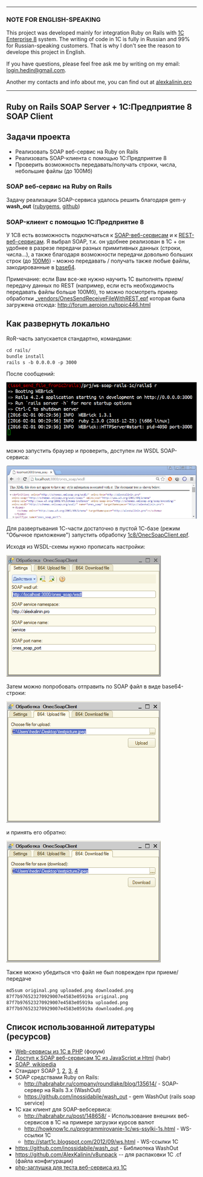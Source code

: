 ***

### NOTE FOR ENGLISH-SPEAKING
This project was developed mainly for integration Ruby on Rails with [1C Enterprise 8](http://www.1c.ru/eng/title.htm) system. The writing of code in 1C is fully in Russian and 99% for Russian-speaking customers. That is why I don't see the reason to develope this project in English. 

If you have questions, please feel free ask me by writing on my email: login.hedin@gmail.com. 

Another my contacts and info about me, you can find out at [alexkalinin.pro](http://alexkalinin.pro)

***


## Ruby on Rails SOAP Server + 1C:Предприятие 8 SOAP Client


## Задачи проекта

* Реализовать SOAP веб-сервис на Ruby on Rails
* Реализовать SOAP-клиента с помощью 1C:Предприятие 8
* Проверить возможность передавать/получать строки, числа, небольшие файлы (до 100Мб)


### SOAP веб-сервис на Ruby on Rails

Задачу реализации SOAP-сервиса удалось решить благодаря gem-у **wash_out** ([rubygems](https://rubygems.org/gems/wash_out), [github](https://github.com/inossidabile/wash_out/))


### SOAP-клиент с помощью 1C:Предприятие 8

У 1С8 есть возможность подключаться к [SOAP-веб-сервисам](http://v8.1c.ru/overview/Term_000000273.htm) и к [REST-веб-сервисам](http://its.1c.ru/db/metod8dev/content/3790/hdoc). Я выбрал SOAP, т.к. он удобнее реализован в 1С + он удобнее в разрезе передачи разных примитивных данных (строки, числа...), а также благодаря возможности передачи довольно больших строк (до [100Мб](https://github.com/AlexKalinin/1c8-base64-file-decoder-encoder)) - можно передавать / получать также любые файлы, закодированные в [base64](https://github.com/AlexKalinin/1c8-base64-file-decoder-encoder). 

Примечание: если Вам все-же нужно научить 1С выполнять прием/передачу данных по REST (например, если есть необходимость передавать файлы больше 100Мб), то можно посмотреть пример обработки [_vendors/OnesSendReceiveFileWithREST.epf](_vendors/OnesSendReceiveFileWithREST.epf) которая была загружена отсюда: http://forum.aeroion.ru/topic446.html



## Как развернуть локально

RoR-часть запускается стандартно, командами:

```
cd rails/
bundle install
rails s -b 0.0.0.0 -p 3000
```

После сообщений:

![rails_server.png](_screenshots/rais_server.png)

можно запустить браузер и проверить, доступен ли WSDL SOAP-сервиса:

![chrome_wsdl_url.png](_screenshots/chrome_wsdl_url.png)


Для развертывания 1С-части достаточно в пустой 1С-базе (режим "Обычное приложение") запустить обработку [1c8/OnecSoapClient.epf](1c8/OnecSoapClient.epf).

Исходя из WSDL-схемы нужно прописать настройки:

![onec_settings.png](_screenshots/onec_settings.png)

Затем можно попробовать отправить по SOAP файл в виде base64-строки:

![onec_file_upload.png](_screenshots/onec_file_upload.png)

и принять его обратно:

![onec_file_download.png](_screenshots/onec_file_download.png)

Также можно убедиться что файл не был поврежден при приеме/передаче

```
md5sum original.png uploaded.png downloaded.png
87f7b976523270929007e4583e05919a original.png 
87f7b976523270929007e4583e05919a uploaded.png 
87f7b976523270929007e4583e05919a downloaded.png

```



## Список использованной литературы (ресурсов)

* [Web-сервисы из 1С в PHP](http://infostart.ru/public/63082/) (форум)
* [Доступ к SOAP веб-сервисам 1С из JavaScript и Html](http://habrahabr.ru/post/184540/) (habr)
* [SOAP, wikipedia](https://en.wikipedia.org/wiki/SOAP)
* Стандарт SOAP [1](http://www.w3.org/TR/2007/REC-soap12-part0-20070427/),
    [2](http://www.w3.org/TR/2007/REC-soap12-part1-20070427/), 
    [3](http://www.w3.org/TR/2007/REC-soap12-part2-20070427/),
    [4](http://www.w3.org/TR/2007/REC-soap12-testcollection-20070427/)
* SOAP средствами Ruby on Rails:
    * http://habrahabr.ru/company/roundlake/blog/135614/ - SOAP-сервер на Rails 3.x (WashOut)
    * https://github.com/inossidabile/wash_out - gem WashOut (rails soap service)
* 1С как клиент для SOAP-вебсервиса:
    * http://habrahabr.ru/post/148658/ - Использование внешних веб-сервисов в 1С на примере загрузки курсов валют
    * http://howknow1c.ru/programmirovanie-1c/ws-ssylki-1s.html  - WS-ссылки 1С
    * http://start1c.blogspot.com/2012/09/ws.html - WS-ссылки 1С
* https://github.com/inossidabile/wash_out - Библиотека WashOut
* https://github.com/AlexKalinin/v8unpack -- для распаковки 1С .cf (файла конфигурации)
* [php-заглушка для теста веб-сервиса из 1С](http://fragster.ru/tmp/test.php?wsdl)

